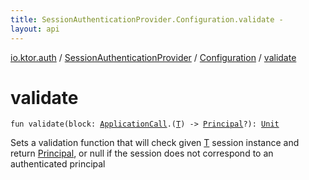 ```yaml
---
title: SessionAuthenticationProvider.Configuration.validate - 
layout: api
---
```


<div class='api-docs-breadcrumbs'><a href="../../index.html">io.ktor.auth</a> / <a href="../index.html">SessionAuthenticationProvider</a> / <a href="index.html">Configuration</a> / <a href="./validate.html">validate</a></div>

# validate

<div class="signature"><code><span class="keyword">fun </span><span class="identifier">validate</span><span class="symbol">(</span><span class="parameterName" id="io.ktor.auth.SessionAuthenticationProvider.Configuration$validate(kotlin.Function2((io.ktor.application.ApplicationCall, io.ktor.auth.SessionAuthenticationProvider.Configuration.T, io.ktor.auth.Principal)))/block">block</span><span class="symbol">:</span>&nbsp;<a href="../../../io.ktor.application/-application-call/index.html"><span class="identifier">ApplicationCall</span></a><span class="symbol">.</span><span class="symbol">(</span><a href="index.html#T"><span class="identifier">T</span></a><span class="symbol">)</span>&nbsp;<span class="symbol">-&gt;</span>&nbsp;<a href="../../-principal.html"><span class="identifier">Principal</span></a><span class="symbol">?</span><span class="symbol">)</span><span class="symbol">: </span><a href="https://kotlinlang.org/api/latest/jvm/stdlib/kotlin/-unit/index.html"><span class="identifier">Unit</span></a></code></div>

Sets a validation function that will check given <a href="index.html#T">T</a> session instance and return <a href="../../-principal.html">Principal</a>,
or null if the session does not correspond to an authenticated principal

